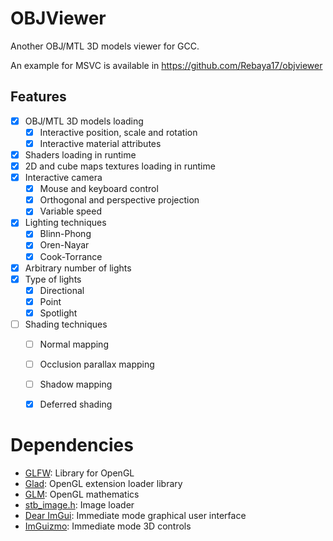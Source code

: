 # OBJViewer

Another OBJ/MTL 3D models viewer for GCC.

An example for MSVC is available in <https://github.com/Rebaya17/objviewer>


## Features

- [x] OBJ/MTL 3D models loading
  - [x] Interactive position, scale and rotation
  - [x] Interactive material attributes
- [x] Shaders loading in runtime
- [x] 2D and cube maps textures loading in runtime
- [x] Interactive camera
  - [x] Mouse and keyboard control
  - [x] Orthogonal and perspective projection
  - [x] Variable speed
- [x] Lighting techniques
  - [x] Blinn-Phong
  - [x] Oren-Nayar
  - [x] Cook-Torrance
- [x] Arbitrary number of lights
- [x] Type of lights
  - [x] Directional
  - [x] Point
  - [x] Spotlight
- [ ] Shading techniques
  - [ ] Normal mapping
  - [ ] Occlusion parallax mapping
  - [ ] Shadow mapping
  - [x] Deferred shading


# Dependencies

- [GLFW]\: Library for OpenGL
- [Glad]\: OpenGL extension loader library
- [GLM]\: OpenGL mathematics
- [stb_image.h]\: Image loader
- [Dear ImGui]\: Immediate mode graphical user interface
- [ImGuizmo]\: Immediate mode 3D controls


[//]: # "Links references"

[GLFW]: https://www.glfw.org/
[Glad]: https://github.com/Dav1dde/glad
[GLM]: http://glm.g-truc.net/
[stb_image.h]: https://github.com/nothings/stb
[Dear ImGui]: https://github.com/ocornut/imgui
[ImGuizmo]: https://github.com/CedricGuillemet/ImGuizmo